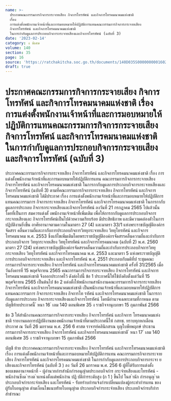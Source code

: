 ```yaml
---
name: >-
  ประกาศคณะกรรมการกิจการกระจายเสียง กิจการโทรทัศน์ และกิจการโทรคมนาคมแห่งชาติ
  เรื่อง
  การแต่งตั้งพนักงานเจ้าหน้าที่และการมอบหมายให้ปฏิบัติการแทนคณะกรรมการกิจการกระจายเสียง
  กิจการโทรทัศน์ และกิจการโทรคมนาคมแห่งชาติ
  ในการกำกับดูแลการประกอบกิจการกระจายเสียงและกิจการโทรทัศน์ (ฉบับที่ 3)
date: '2023-02-14'
category: ง พิเศษ
volume: 140
section: 35
page: 16
source: 'https://ratchakitcha.soc.go.th/documents/140D035S0000000001602.pdf'
draft: true
---
```


# ประกาศคณะกรรมการกิจการกระจายเสียง กิจการโทรทัศน์ และกิจการโทรคมนาคมแห่งชาติ เรื่อง การแต่งตั้งพนักงานเจ้าหน้าที่และการมอบหมายให้ปฏิบัติการแทนคณะกรรมการกิจการกระจายเสียง กิจการโทรทัศน์ และกิจการโทรคมนาคมแห่งชาติ ในการกำกับดูแลการประกอบกิจการกระจายเสียงและกิจการโทรทัศน์ (ฉบับที่ 3)

ประกาศคณะกรรมการกิจการกระจายเสียง กิจการโทรทัศน์ และกิจการโทรคมนาคมแห่งชาติ เรื่อง การแต่งตั้งพนักงานเจ้าหน้าที่และการมอบหมายให้ปฏิบัติการแทน คณะกรรมการกิจการกระจายเสียง กิจการโทรทัศน์ และกิจการโทรคมนาคมแห่งชาติ ในการกากับดูแลการประกอบกิจการกระจายเสียงและกิจการโทรทัศน์ (ฉบับที่ 3) ตามที่คณะกรรมการกิจการกระจายเสียง กิจการโทรทัศน์ และกิจการโทรคมนาคมแห่งชาติ ได้มีประกาศ เรื่อง การแต่งตั้งพนักงานเจ้าหน้าที่และการมอบหมายให้ปฏิบัติการแทนคณะกรรมการ กิจการกระจายเสียง กิจการโทรทัศน์ และกิจการโทรคมนาคมแห่งชาติ ในการกากับดูแลการประกอบ กิจการกระจายเสียงและกิจการโทรทัศน์ ลงวันที่ 21 กรกฎาคม 2565 ไปแล้วนั้น โดยที่เป็นการ สมควรแต่งตั้ งพนักงานเจ้าหน้าที่เพิ่มเติม เพื่อให้การกากับดูแลการประกอบกิจการกระจายเสียงและ กิจการโทรทัศน์เป็นไปด้วยความเรียบร้อย มีประสิทธิภาพ และมีความคล่องตัวในการปฏิบัติงานยิ่งขึ้น อาศัยอานาจตามความในมาตรา 27 (4) และมาตรา 33/1 แห่งพระราชบัญญัติองค์กร จัดสรร คลื่นความถี่และกากับการประกอบกิจการวิทยุกระจายเสียง วิทยุโทรทัศน์ และกิจการโทรคมนาคม พ.ศ. 2553 ซึ่งแก้ไขเพิ่มเติมโดยพระราชบัญญัติองค์กรจัดสรรคลื่นความถี่และกำกับการประกอบกิจการ วิทยุกระจายเสียง วิทยุโทรทัศน์ และกิจการโทรคมนาคม (ฉบับที่ 2) พ.ศ. 2560 มาตรา 27 (24) แห่งพระราชบัญญัติองค์กรจัดสรรคลื่นความถี่และกำกับการประกอบกิจการวิทยุกระจายเสียง วิทยุโทรทัศน์ และกิจการโทรคมนาคม พ.ศ. 2553 และมาตรา 5 แห่งพระราชบัญญัติการประกอบกิจการกระจายเสียง และกิจการโทรทัศน์ พ.ศ. 2551 ประกอบกับมติที่ป ระชุมคณะกรรมการกิจการกระจายเสียง กิจการโทรทัศน์ และกิจการโทรคมนาคมแห่งชาติ ครั้งที่ 31/2565 เมื่อวันอังคารที่ 15 พฤศจิกายน 2565 คณะกรรมการกิจการกระจายเสียง กิจการโทรทัศน์ และกิจการโทรคมนาคมแห่งชาติ จึงออกประกาศไว้ ดังต่อไปนี้ ข้อ 1 ประกาศนี้ให้ใช้บังคับตั้งแต่วันที่ 15 พฤศจิกายน 2565 เป็นต้นไป ข้อ 2 แต่งตั้งให้พนักงานสานักงานคณะกรรมการกิจการกระจายเสียง กิจการโทรทัศน์ และกิจการโทรคมนาคมแห่งชาติ เป็นพนักงานเจ้าหน้าที่และมอบหมายให้ปฏิบัติการแทนคณะกรรมการ กิจการกระจายเสียง กิจการโท รทัศน์ และกิจการโทรคมนาคมแห่งชาติ ในการกากับดูแลการประกอบ กิจการกระจายเสียงและกิจการโทรทัศน์ โดยมีอำนาจเฉพาะตามที่กาหนด ตามบัญชีท้ายประกาศนี้ ้ หนา 16 ่ เลม 140 ตอนพิเศษ 35 ง ราชกิจจานุเบกษา 15 กุมภาพันธ์ 2566

ข้อ 3 ให้สำนักงานคณะกรรมการกิจการกระจายเสียง กิจการโทรทัศน์ และกิจการ โทรคมนาคมแห่งชาติ รายงานผลการปฏิบัติงานของพนักงานเจ้าหน้าที่ตามประกาศนี้ให้ กสทช. ทราบทุกหกเดือน ประกาศ ณ วันที่ 26 มกราคม พ.ศ. 256 6 ศาสต ราจารย์คลินิกสรณ บุญใบชัยพฤกษ์ ประธานกรรมการกิจการกระจายเสียง กิจการโทรทัศน์ และกิจการโทรคมนาคมแห่งชาติ ้ หนา 17 ่ เลม 140 ตอนพิเศษ 35 ง ราชกิจจานุเบกษา 15 กุมภาพันธ์ 2566

บัญชี ท้าย ประกาศคณะกรรมการกิจการกระจายเสียง กิจการโทรทัศน์ และกิจการโทรคมนาคมแห่งชาติ เรื่อง การแต่งตั้งพนักงานเจ้าหน้าที่และการมอบหมายให้ปฏิบัติการแทน คณะกรรมการกิจการกระจายเสียง กิจการโทรทัศน์ และกิจการโทรคมนาคมแห่งชาติ ในการกำกับดูแลการประกอบกิจการกระจา ยเสียงและกิจการโทรทัศน์ (ฉบับที่ 3 ) ลง วันที่ 26 มกราคม พ.ศ. 256 6 ผู้ที่ได้รับการแต่งตั้ง ขอบเขตอานาจหน้าที่ - ผู้อํานวยกํารสํานักกํารอนุญําตประกอบกิจกําร กระจํายเสียงและโทรทัศน์ - พนักงํานซึ่งด ํารงต ําแหน่งตั้งแต่พนักงําน ปฏิ บัติกํารระดับสูง (ก 1 ) ขึ้นไป ในส ํานัก กํารอนุญ ําตประกอบกิจกํารกระจํายเสียง และโทรทัศน์ - รับทรําบกํารแจ้งกํารเปลี่ยนแปลงผู้กระทํากํารแทน ของผู้รับใบอนุญําต ตํามเงื่อนไขแนบท้ํายใบอนุญําต ประกอบกิจกํารกระจํายเสียง ประเภทกิจกํารบริกําร สําธํารณะ
